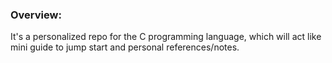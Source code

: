 ### Overview:
It's a personalized repo for the C programming language, which will act like mini guide to jump start and personal references/notes.